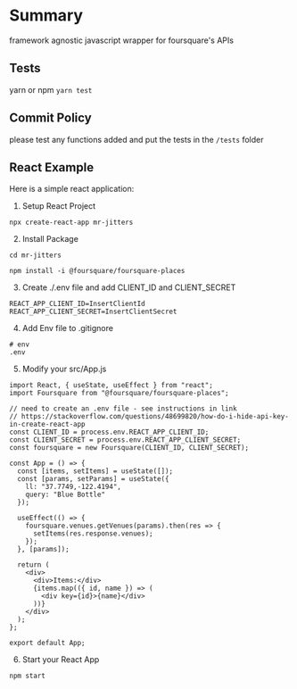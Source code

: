 # Summary

framework agnostic javascript wrapper for foursquare's APIs

## Tests

yarn or npm `yarn test`

## Commit Policy

please test any functions added and put the tests in the `/tests` folder

## React Example

Here is a simple react application:

1. Setup React Project

`npx create-react-app mr-jitters`

2. Install Package

`cd mr-jitters`

`npm install -i @foursquare/foursquare-places`

3. Create ./.env file and add CLIENT_ID and CLIENT_SECRET

```
REACT_APP_CLIENT_ID=InsertClientId
REACT_APP_CLIENT_SECRET=InsertClientSecret
```

4. Add Env file to .gitignore

```
# env
.env
```

5. Modify your src/App.js

```
import React, { useState, useEffect } from "react";
import Foursquare from "@foursquare/foursquare-places";

// need to create an .env file - see instructions in link
// https://stackoverflow.com/questions/48699820/how-do-i-hide-api-key-in-create-react-app
const CLIENT_ID = process.env.REACT_APP_CLIENT_ID;
const CLIENT_SECRET = process.env.REACT_APP_CLIENT_SECRET;
const foursquare = new Foursquare(CLIENT_ID, CLIENT_SECRET);

const App = () => {
  const [items, setItems] = useState([]);
  const [params, setParams] = useState({
    ll: "37.7749,-122.4194",
    query: "Blue Bottle"
  });

  useEffect(() => {
    foursquare.venues.getVenues(params).then(res => {
      setItems(res.response.venues);
    });
  }, [params]);

  return (
    <div>
      <div>Items:</div>
      {items.map(({ id, name }) => (
        <div key={id}>{name}</div>
      ))}
    </div>
  );
};

export default App;
```

6. Start your React App

`npm start`
